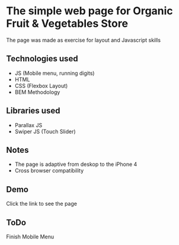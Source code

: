 
# The simple web page for Organic Fruit & Vegetables Store

The page was made as exercise for layout and Javascript skills

## Technologies used

- JS (Mobile menu, running digits)
- HTML
- CSS (Flexbox Layout)
- BEM Methodology

## Libraries used

- Parallax JS
- Swiper JS (Touch Slider)

## Notes

- The page is adaptive from deskop to the iPhone 4
- Сross browser compatibility
## Demo

Click the link to see the page 

## ToDo

Finish Mobile Menu



